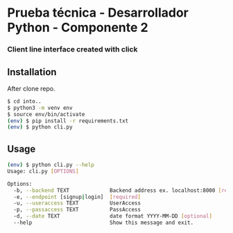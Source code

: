 # Prueba técnica - Desarrollador Python - Componente 2
###  Client line interface created with click

## Installation
After clone repo.
```sh
$ cd into..
$ python3 -m venv env
$ source env/bin/activate
(env) $ pip install -r requirements.txt
(env) $ python cli.py
```
## Usage
```sh
(env) $ python cli.py --help
Usage: cli.py [OPTIONS]

Options:
  -b, --backend TEXT             Backend address ex. localhost:8000 [required]
  -e, --endpoint [signup|login]  [required]
  -u, --useraccess TEXT          UserAccess
  -p, --passaccess TEXT          PassAccess
  -d, --date TEXT                date format YYYY-MM-DD [optional]
  --help                         Show this message and exit.
```
